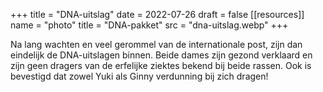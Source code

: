 +++
title = "DNA-uitslag"
date = 2022-07-26
draft = false
[[resources]]
name = "photo"
title = "DNA-pakket"
src = "dna-uitslag.webp"
+++

Na lang wachten en veel gerommel van de internationale post, zijn dan eindelijk de DNA-uitslagen binnen.
Beide dames zijn gezond verklaard en zijn geen dragers van de erfelijke ziektes bekend bij beide rassen.
Ook is bevestigd dat zowel Yuki als Ginny verdunning bij zich dragen!
